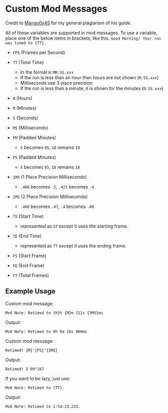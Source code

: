 
# Custom Mod Messages

Credit to [Mango0x45](https://github.com/Mango0x45/retime.mcbe.wtf/blob/master/docs/custom_mod_messages.md) 
for my general plagiarism of his guide.

All of these variables are supported in mod messages. To use a variable, place one of 
the below items in brackets, like this. `Good Morning! Your run was timed to {TT}.`

- `FPS` (Frames per Second)

- `TT` (Total Time)
	- In the format `H:MM:SS.xxx`
	- If the run is less than an hour then hours are not shown (`M:SS.xxx`)
	- Milliseconds use 3 place precision
	- If the run is less than a minute, `0` is shown for the minutes (`0:SS.xxx`)

- `H` (Hours)

- `M` (Minutes)

- `S` (Seconds)

- `MS` (Milliseconds)

- `PM` (Padded Minutes)
	- `5` becomes `05`, `18` remains `18`

- `PS` (Padded Minutes)
	- `5` becomes `05`, `18` remains `18`

- `1MS` (1 Place Precision Milliseconds)
	- `.466` becomes `.5`, `.421` becomes `.4`

- `2MS` (2 Place Precision Milliseconds)
	- `.466` becomes `.47`, `.4` becomes `.40`

- `TS` (Start Time)
	- represented as `ST` except it uses the starting frame.

- `TE` (End Time)
	- represented as `TT` except it uses the ending frame.

- `FS` (Start Frame)

- `FE` (End Frame)

- `FT` (Total Frames)

## Example Usage

Custom mod message:
```
Mod Note: Retimed to {H}h {M}m {S}s {3MS}ms
```

Output:
```
Mod Note: Retimed to 0h 6m 18s 000ms
```

Custom mod message:
```
Retimed! {M}'{PS}"{3MS}
```

Output:
```
Retimed! 5'09"167
```

If you want to be lazy, just use:
```
Mod Note: Retimed to {TT}.
```

Output:
```
Mod Note: Retimed to 1:54:23.233.
```